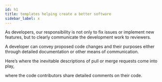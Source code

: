```yaml
---
id: h1
title: templates helping create a better software
sidebar_label: x
---
```


As developers, our responsibility is not only to fix issues or implement new features,
but to clearly communicate the development work to reviewers.

A developer can convey proposed code changes and their purposes either through detailed documentation or other means of communication.

Here’s where the inevitable descriptions of pull or merge requests come into play,

where the code contributors share detailed comments on their code.
